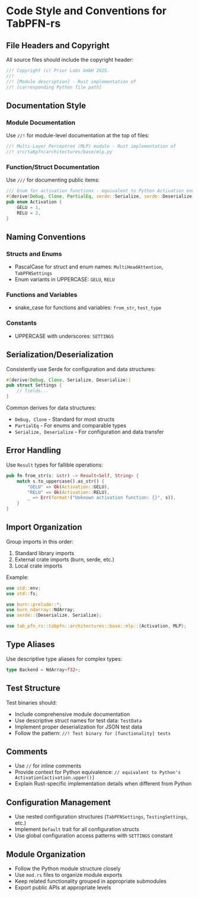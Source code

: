 # Code Style and Conventions for TabPFN-rs

## File Headers and Copyright
All source files should include the copyright header:
```rust
//! Copyright (c) Prior Labs GmbH 2025.
//!
//! [Module description] - Rust implementation of
//! [corresponding Python file path]
```

## Documentation Style

### Module Documentation
Use `//!` for module-level documentation at the top of files:
```rust
//! Multi-Layer Perceptron (MLP) module - Rust implementation of
//! src/tabpfn/architectures/base/mlp.py
```

### Function/Struct Documentation
Use `///` for documenting public items:
```rust
/// Enum for activation functions - equivalent to Python Activation enum
#[derive(Debug, Clone, PartialEq, serde::Serialize, serde::Deserialize)]
pub enum Activation {
    GELU = 1,
    RELU = 2,
}
```

## Naming Conventions

### Structs and Enums
- PascalCase for struct and enum names: `MultiHeadAttention`, `TabPFNSettings`
- Enum variants in UPPERCASE: `GELU`, `RELU`

### Functions and Variables
- snake_case for functions and variables: `from_str`, `test_type`

### Constants
- UPPERCASE with underscores: `SETTINGS`

## Serialization/Deserialization
Consistently use Serde for configuration and data structures:
```rust
#[derive(Debug, Clone, Serialize, Deserialize)]
pub struct Settings {
    // fields...
}
```

Common derives for data structures:
- `Debug, Clone` - Standard for most structs
- `PartialEq` - For enums and comparable types
- `Serialize, Deserialize` - For configuration and data transfer

## Error Handling
Use `Result` types for fallible operations:
```rust
pub fn from_str(s: &str) -> Result<Self, String> {
    match s.to_uppercase().as_str() {
        "GELU" => Ok(Activation::GELU),
        "RELU" => Ok(Activation::RELU),
        _ => Err(format!("Unknown activation function: {}", s)),
    }
}
```

## Import Organization
Group imports in this order:
1. Standard library imports
2. External crate imports (burn, serde, etc.)
3. Local crate imports

Example:
```rust
use std::env;
use std::fs;

use burn::prelude::*;
use burn_ndarray::NdArray;
use serde::{Deserialize, Serialize};

use tab_pfn_rs::tabpfn::architectures::base::mlp::{Activation, MLP};
```

## Type Aliases
Use descriptive type aliases for complex types:
```rust
type Backend = NdArray<f32>;
```

## Test Structure
Test binaries should:
- Include comprehensive module documentation
- Use descriptive struct names for test data: `TestData`
- Implement proper deserialization for JSON test data
- Follow the pattern: `//! Test binary for [functionality] tests`

## Comments
- Use `//` for inline comments
- Provide context for Python equivalence: `// equivalent to Python's Activation[activation.upper()]`
- Explain Rust-specific implementation details when different from Python

## Configuration Management
- Use nested configuration structures (`TabPFNSettings`, `TestingSettings`, etc.)
- Implement `Default` trait for all configuration structs
- Use global configuration access patterns with `SETTINGS` constant

## Module Organization
- Follow the Python module structure closely
- Use `mod.rs` files to organize module exports
- Keep related functionality grouped in appropriate submodules
- Export public APIs at appropriate levels